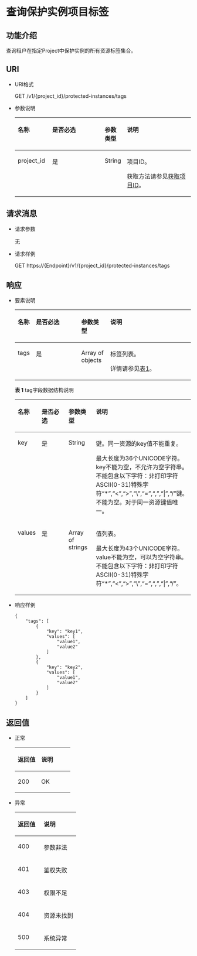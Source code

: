 # 查询保护实例项目标签<a name="ZH-CN_TOPIC_0151493880"></a>

## 功能介绍<a name="section1986421154818"></a>

查询租户在指定Project中保护实例的所有资源标签集合。

## URI<a name="section598614216482"></a>

-   URI格式

    GET /v1/\{project\_id\}/protected-instances/tags

-   参数说明

    <a name="table698812134817"></a>
    <table><thead align="left"><tr id="row71033220480"><th class="cellrowborder" valign="top" width="19.59%" id="mcps1.1.5.1.1"><p id="p91039224483"><a name="p91039224483"></a><a name="p91039224483"></a>名称</p>
    </th>
    <th class="cellrowborder" valign="top" width="29.9%" id="mcps1.1.5.1.2"><p id="p510314222487"><a name="p510314222487"></a><a name="p510314222487"></a>是否必选</p>
    </th>
    <th class="cellrowborder" valign="top" width="12.370000000000001%" id="mcps1.1.5.1.3"><p id="p101031522124820"><a name="p101031522124820"></a><a name="p101031522124820"></a>参数类型</p>
    </th>
    <th class="cellrowborder" valign="top" width="38.14%" id="mcps1.1.5.1.4"><p id="p111033221486"><a name="p111033221486"></a><a name="p111033221486"></a>说明</p>
    </th>
    </tr>
    </thead>
    <tbody><tr id="row1710482224815"><td class="cellrowborder" valign="top" width="19.59%" headers="mcps1.1.5.1.1 "><p id="p61043220484"><a name="p61043220484"></a><a name="p61043220484"></a>project_id</p>
    </td>
    <td class="cellrowborder" valign="top" width="29.9%" headers="mcps1.1.5.1.2 "><p id="p16104422134818"><a name="p16104422134818"></a><a name="p16104422134818"></a>是</p>
    </td>
    <td class="cellrowborder" valign="top" width="12.370000000000001%" headers="mcps1.1.5.1.3 "><p id="p4104122104818"><a name="p4104122104818"></a><a name="p4104122104818"></a>String</p>
    </td>
    <td class="cellrowborder" valign="top" width="38.14%" headers="mcps1.1.5.1.4 "><p id="p17104162204817"><a name="p17104162204817"></a><a name="p17104162204817"></a>项目ID。</p>
    <p id="p1011411112497"><a name="p1011411112497"></a><a name="p1011411112497"></a>获取方法请参见<a href="获取项目ID.md">获取项目ID</a>。</p>
    </td>
    </tr>
    </tbody>
    </table>


## 请求消息<a name="section199272115482"></a>

-   请求参数

    无

-   请求样例

    GET https://\{Endpoint\}/v1/\{project\_id\}/protected-instances/tags


## 响应<a name="section15992132118483"></a>

-   要素说明

    <a name="table4995142119483"></a>
    <table><thead align="left"><tr id="row71041522144811"><th class="cellrowborder" valign="top" width="10.31103110311031%" id="mcps1.1.5.1.1"><p id="p1510472224819"><a name="p1510472224819"></a><a name="p1510472224819"></a>名称</p>
    </th>
    <th class="cellrowborder" valign="top" width="25.77257725772577%" id="mcps1.1.5.1.2"><p id="p21041522124812"><a name="p21041522124812"></a><a name="p21041522124812"></a>是否必选</p>
    </th>
    <th class="cellrowborder" valign="top" width="16.491649164916492%" id="mcps1.1.5.1.3"><p id="p3104202212485"><a name="p3104202212485"></a><a name="p3104202212485"></a>参数类型</p>
    </th>
    <th class="cellrowborder" valign="top" width="47.42474247424743%" id="mcps1.1.5.1.4"><p id="p710452217480"><a name="p710452217480"></a><a name="p710452217480"></a>说明</p>
    </th>
    </tr>
    </thead>
    <tbody><tr id="row1610492234812"><td class="cellrowborder" valign="top" width="10.31103110311031%" headers="mcps1.1.5.1.1 "><p id="p810413220488"><a name="p810413220488"></a><a name="p810413220488"></a>tags</p>
    </td>
    <td class="cellrowborder" valign="top" width="25.77257725772577%" headers="mcps1.1.5.1.2 "><p id="p10104132210483"><a name="p10104132210483"></a><a name="p10104132210483"></a>是</p>
    </td>
    <td class="cellrowborder" valign="top" width="16.491649164916492%" headers="mcps1.1.5.1.3 "><p id="p8104622164819"><a name="p8104622164819"></a><a name="p8104622164819"></a>Array of objects</p>
    </td>
    <td class="cellrowborder" valign="top" width="47.42474247424743%" headers="mcps1.1.5.1.4 "><p id="p51041522134815"><a name="p51041522134815"></a><a name="p51041522134815"></a>标签列表。</p>
    <p id="p18245114391515"><a name="p18245114391515"></a><a name="p18245114391515"></a>详情请参见<a href="#table09990210488">表1</a>。</p>
    </td>
    </tr>
    </tbody>
    </table>

    **表 1**  tag字段数据结构说明

    <a name="table09990210488"></a>
    <table><thead align="left"><tr id="row1910412264814"><th class="cellrowborder" valign="top" width="9.180000000000001%" id="mcps1.2.5.1.1"><p id="p51041822104817"><a name="p51041822104817"></a><a name="p51041822104817"></a>名称</p>
    </th>
    <th class="cellrowborder" valign="top" width="25.509999999999998%" id="mcps1.2.5.1.2"><p id="p10104112234815"><a name="p10104112234815"></a><a name="p10104112234815"></a>是否必选</p>
    </th>
    <th class="cellrowborder" valign="top" width="17.349999999999998%" id="mcps1.2.5.1.3"><p id="p19104822204816"><a name="p19104822204816"></a><a name="p19104822204816"></a>参数类型</p>
    </th>
    <th class="cellrowborder" valign="top" width="47.96%" id="mcps1.2.5.1.4"><p id="p010542217484"><a name="p010542217484"></a><a name="p010542217484"></a>说明</p>
    </th>
    </tr>
    </thead>
    <tbody><tr id="row81051522144818"><td class="cellrowborder" valign="top" width="9.180000000000001%" headers="mcps1.2.5.1.1 "><p id="p1105172264814"><a name="p1105172264814"></a><a name="p1105172264814"></a>key</p>
    </td>
    <td class="cellrowborder" valign="top" width="25.509999999999998%" headers="mcps1.2.5.1.2 "><p id="p2010519228482"><a name="p2010519228482"></a><a name="p2010519228482"></a>是</p>
    </td>
    <td class="cellrowborder" valign="top" width="17.349999999999998%" headers="mcps1.2.5.1.3 "><p id="p181051122104816"><a name="p181051122104816"></a><a name="p181051122104816"></a>String</p>
    </td>
    <td class="cellrowborder" valign="top" width="47.96%" headers="mcps1.2.5.1.4 "><p id="p16938773138"><a name="p16938773138"></a><a name="p16938773138"></a>键。同一资源的key值不能重复。</p>
    <p id="p168551019132"><a name="p168551019132"></a><a name="p168551019132"></a>最大长度为36个UNICODE字符。key不能为空，不允许为空字符串。不能包含以下字符：非打印字符ASCII(0-31)特殊字符“*”,“&lt;”,“&gt;”,“\”,“=”,“,”,“|”,“/”键。不能为空。对于同一资源键值唯一。</p>
    </td>
    </tr>
    <tr id="row410512226486"><td class="cellrowborder" valign="top" width="9.180000000000001%" headers="mcps1.2.5.1.1 "><p id="p410572224817"><a name="p410572224817"></a><a name="p410572224817"></a>values</p>
    </td>
    <td class="cellrowborder" valign="top" width="25.509999999999998%" headers="mcps1.2.5.1.2 "><p id="p710512284811"><a name="p710512284811"></a><a name="p710512284811"></a>是</p>
    </td>
    <td class="cellrowborder" valign="top" width="17.349999999999998%" headers="mcps1.2.5.1.3 "><p id="p5105132215482"><a name="p5105132215482"></a><a name="p5105132215482"></a>Array of strings</p>
    </td>
    <td class="cellrowborder" valign="top" width="47.96%" headers="mcps1.2.5.1.4 "><p id="p7808113171318"><a name="p7808113171318"></a><a name="p7808113171318"></a>值列表。</p>
    <p id="p18265121561319"><a name="p18265121561319"></a><a name="p18265121561319"></a>最大长度为43个UNICODE字符。value不能为空，可以为空字符串。不能包含以下字符：非打印字符ASCII(0-31)特殊字符“*”,“&lt;”,“&gt;”,“\”,“=”,“,”,“|”,“/”。</p>
    </td>
    </tr>
    </tbody>
    </table>


-   响应样例

    ```
    {
        "tags": [
            {
                "key": "key1",
                "values": [
                    "value1",
                    "value2"
                ]
            },
            {
                "key": "key2",
                "values": [
                    "value1",
                    "value2"
                ]
            }
        ]
    }
    ```


## 返回值<a name="section1212182214816"></a>

-   正常

    <a name="table19142225485"></a>
    <table><thead align="left"><tr id="row6105222114818"><th class="cellrowborder" valign="top" width="42.42%" id="mcps1.1.3.1.1"><p id="p141051122124817"><a name="p141051122124817"></a><a name="p141051122124817"></a>返回值</p>
    </th>
    <th class="cellrowborder" valign="top" width="57.58%" id="mcps1.1.3.1.2"><p id="p191051922144815"><a name="p191051922144815"></a><a name="p191051922144815"></a>说明</p>
    </th>
    </tr>
    </thead>
    <tbody><tr id="row31051822194814"><td class="cellrowborder" valign="top" width="42.42%" headers="mcps1.1.3.1.1 "><p id="p3105112234810"><a name="p3105112234810"></a><a name="p3105112234810"></a>200</p>
    </td>
    <td class="cellrowborder" valign="top" width="57.58%" headers="mcps1.1.3.1.2 "><p id="p1110512212485"><a name="p1110512212485"></a><a name="p1110512212485"></a>OK</p>
    </td>
    </tr>
    </tbody>
    </table>


-   异常

    <a name="table16167225487"></a>
    <table><thead align="left"><tr id="row101064228487"><th class="cellrowborder" valign="top" width="42.42%" id="mcps1.1.3.1.1"><p id="p41061722154810"><a name="p41061722154810"></a><a name="p41061722154810"></a>返回值</p>
    </th>
    <th class="cellrowborder" valign="top" width="57.58%" id="mcps1.1.3.1.2"><p id="p21067227488"><a name="p21067227488"></a><a name="p21067227488"></a>说明</p>
    </th>
    </tr>
    </thead>
    <tbody><tr id="row310618226488"><td class="cellrowborder" valign="top" width="42.42%" headers="mcps1.1.3.1.1 "><p id="p20106112220487"><a name="p20106112220487"></a><a name="p20106112220487"></a>400</p>
    </td>
    <td class="cellrowborder" valign="top" width="57.58%" headers="mcps1.1.3.1.2 "><p id="p1510617226482"><a name="p1510617226482"></a><a name="p1510617226482"></a>参数非法</p>
    </td>
    </tr>
    <tr id="row510672294820"><td class="cellrowborder" valign="top" width="42.42%" headers="mcps1.1.3.1.1 "><p id="p9106192212484"><a name="p9106192212484"></a><a name="p9106192212484"></a>401</p>
    </td>
    <td class="cellrowborder" valign="top" width="57.58%" headers="mcps1.1.3.1.2 "><p id="p6106112284814"><a name="p6106112284814"></a><a name="p6106112284814"></a>鉴权失败</p>
    </td>
    </tr>
    <tr id="row4106222114810"><td class="cellrowborder" valign="top" width="42.42%" headers="mcps1.1.3.1.1 "><p id="p8106142294820"><a name="p8106142294820"></a><a name="p8106142294820"></a>403</p>
    </td>
    <td class="cellrowborder" valign="top" width="57.58%" headers="mcps1.1.3.1.2 "><p id="p1810617229480"><a name="p1810617229480"></a><a name="p1810617229480"></a>权限不足</p>
    </td>
    </tr>
    <tr id="row10106182214814"><td class="cellrowborder" valign="top" width="42.42%" headers="mcps1.1.3.1.1 "><p id="p13106622144820"><a name="p13106622144820"></a><a name="p13106622144820"></a>404</p>
    </td>
    <td class="cellrowborder" valign="top" width="57.58%" headers="mcps1.1.3.1.2 "><p id="p15106192212482"><a name="p15106192212482"></a><a name="p15106192212482"></a>资源未找到</p>
    </td>
    </tr>
    <tr id="row810672218488"><td class="cellrowborder" valign="top" width="42.42%" headers="mcps1.1.3.1.1 "><p id="p161067227484"><a name="p161067227484"></a><a name="p161067227484"></a>500</p>
    </td>
    <td class="cellrowborder" valign="top" width="57.58%" headers="mcps1.1.3.1.2 "><p id="p121071622174812"><a name="p121071622174812"></a><a name="p121071622174812"></a>系统异常</p>
    </td>
    </tr>
    </tbody>
    </table>


